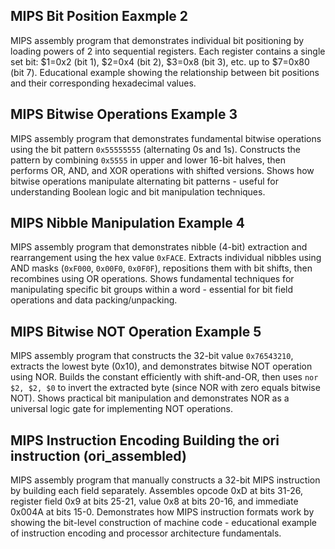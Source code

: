 ## MIPS Bit Position Eaxmple 2
MIPS assembly program that demonstrates individual bit positioning by loading powers of 2 into sequential registers. Each register contains a single set bit: $1=0x2 (bit 1), $2=0x4 (bit 2), $3=0x8 (bit 3), etc. up to $7=0x80 (bit 7). Educational example showing the relationship between bit positions and their corresponding hexadecimal values.


## MIPS Bitwise Operations Example 3
MIPS assembly program that demonstrates fundamental bitwise operations using the bit pattern `0x55555555` (alternating 0s and 1s). Constructs the pattern by combining `0x5555` in upper and lower 16-bit halves, then performs OR, AND, and XOR operations with shifted versions. Shows how bitwise operations manipulate alternating bit patterns - useful for understanding Boolean logic and bit manipulation techniques.


## MIPS Nibble Manipulation Example 4
MIPS assembly program that demonstrates nibble (4-bit) extraction and rearrangement using the hex value `0xFACE`. Extracts individual nibbles using AND masks (`0xF000`, `0x00F0`, `0x0F0F`), repositions them with bit shifts, then recombines using OR operations. Shows fundamental techniques for manipulating specific bit groups within a word - essential for bit field operations and data packing/unpacking.


## MIPS Bitwise NOT Operation Example 5
MIPS assembly program that constructs the 32-bit value `0x76543210`, extracts the lowest byte (0x10), and demonstrates bitwise NOT operation using NOR. Builds the constant efficiently with shift-and-OR, then uses `nor $2, $2, $0` to invert the extracted byte (since NOR with zero equals bitwise NOT). Shows practical bit manipulation and demonstrates NOR as a universal logic gate for implementing NOT operations.


## MIPS Instruction Encoding Building the ori instruction (ori_assembled)
MIPS assembly program that manually constructs a 32-bit MIPS instruction by building each field separately. Assembles opcode 0xD at bits 31-26, register field 0x9 at bits 25-21, value 0x8 at bits 20-16, and immediate 0x004A at bits 15-0. Demonstrates how MIPS instruction formats work by showing the bit-level construction of machine code - educational example of instruction encoding and processor architecture fundamentals.